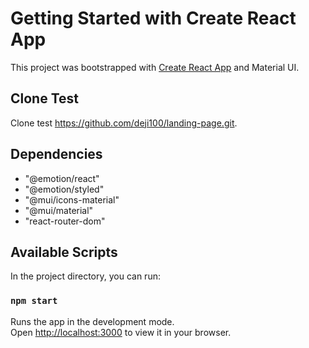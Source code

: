 # Getting Started with Create React App

This project was bootstrapped with [Create React App](https://github.com/facebook/create-react-app) and Material UI.

## Clone Test

Clone test https://github.com/deji100/landing-page.git.

## Dependencies

*   "@emotion/react"
*   "@emotion/styled"
*   "@mui/icons-material"
*   "@mui/material"
*   "react-router-dom"


## Available Scripts

In the project directory, you can run:

### `npm start`

Runs the app in the development mode.\
Open [http://localhost:3000](http://localhost:3000) to view it in your browser.


